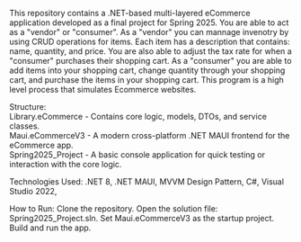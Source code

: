 This repository contains a .NET-based multi-layered eCommerce application developed as a final project for Spring 2025. You are able to act as a "vendor" or "consumer". 
As a "vendor" you can mannage invenotry by using CRUD operations for items. Each item has a description that contains: name, quantity, and price. You are also able to 
adjust the tax rate for when a "consumer" purchases their shopping cart. As a "consumer" you are able to add items into your shopping cart, change quantity through 
your shopping cart, and purchase the items in your shopping cart. This program is a high level process that simulates Ecommerce websites.

Structure:            
Library.eCommerce - Contains core logic, models, DTOs, and service classes.   
Maui.eCommerceV3 - A modern cross-platform .NET MAUI frontend for the eCommerce app.   
Spring2025_Project - A basic console application for quick testing or interaction with the core logic.   

Technologies Used:
.NET 8, 
.NET MAUI, 
MVVM Design Pattern, 
C#, 
Visual Studio 2022, 

How to Run:
Clone the repository.
Open the solution file: Spring2025_Project.sln.
Set Maui.eCommerceV3 as the startup project.
Build and run the app.
